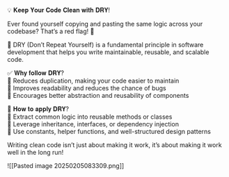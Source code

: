 💡 𝐊𝐞𝐞𝐩 𝐘𝐨𝐮𝐫 𝐂𝐨𝐝𝐞 𝐂𝐥𝐞𝐚𝐧 𝐰𝐢𝐭𝐡 𝐃𝐑𝐘!  
  
Ever found yourself copying and pasting the same logic across your codebase? That’s a red flag! 🚩  
  
🔄 DRY (Don’t Repeat Yourself) is a fundamental principle in software development that helps you write maintainable, reusable, and scalable code.  
  
✅ 𝐖𝐡𝐲 𝐟𝐨𝐥𝐥𝐨𝐰 𝐃𝐑𝐘?  
🔹 Reduces duplication, making your code easier to maintain  
🔹 Improves readability and reduces the chance of bugs  
🔹 Encourages better abstraction and reusability of components  
  
🚀 𝐇𝐨𝐰 𝐭𝐨 𝐚𝐩𝐩𝐥𝐲 𝐃𝐑𝐘?  
🔹 Extract common logic into reusable methods or classes  
🔹 Leverage inheritance, interfaces, or dependency injection  
🔹 Use constants, helper functions, and well-structured design patterns  
  
Writing clean code isn’t just about making it work, it’s about making it work well in the long run!

![[Pasted image 20250205083309.png]]